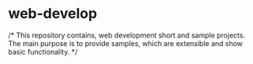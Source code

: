 # web-develop

/*
This repository contains, web development short and sample projects.
The main purpose is to provide samples, which are extensible and show basic functionality.
*/
